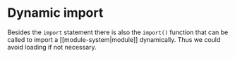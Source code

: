 # Dynamic import
Besides the `import` statement there is also the `import()` function that can be called to import a [[module-system|module]] dynamically. Thus we could avoid loading if not necessary.
